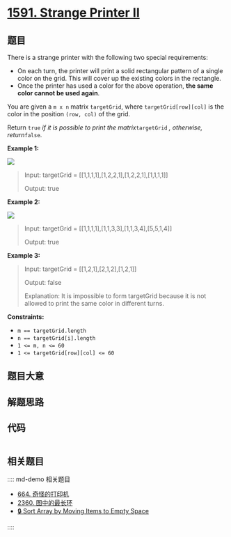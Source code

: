 # [1591. Strange Printer II](https://leetcode.com/problems/strange-printer-ii)

## 题目

There is a strange printer with the following two special requirements:

  * On each turn, the printer will print a solid rectangular pattern of a single color on the grid. This will cover up the existing colors in the rectangle.
  * Once the printer has used a color for the above operation, **the same color cannot be used again**.

You are given a `m x n` matrix `targetGrid`, where `targetGrid[row][col]` is
the color in the position `(row, col)` of the grid.

Return `true` _if it is possible to print the matrix_`targetGrid` _,_
_otherwise, return_`false`.



**Example 1:**

![](https://assets.leetcode.com/uploads/2021/12/23/print1.jpg)

> Input: targetGrid = [[1,1,1,1],[1,2,2,1],[1,2,2,1],[1,1,1,1]]
> 
> Output: true

**Example 2:**

![](https://assets.leetcode.com/uploads/2021/12/23/print2.jpg)

> Input: targetGrid = [[1,1,1,1],[1,1,3,3],[1,1,3,4],[5,5,1,4]]
> 
> Output: true

**Example 3:**

> Input: targetGrid = [[1,2,1],[2,1,2],[1,2,1]]
> 
> Output: false
> 
> Explanation: It is impossible to form targetGrid because it is not allowed to print the same color in different turns.

**Constraints:**

  * `m == targetGrid.length`
  * `n == targetGrid[i].length`
  * `1 <= m, n <= 60`
  * `1 <= targetGrid[row][col] <= 60`


## 题目大意

## 解题思路

## 代码

```javascript

```

## 相关题目

:::: md-demo 相关题目
- [664. 奇怪的打印机](https://leetcode.com/problems/strange-printer)
- [2360. 图中的最长环](https://leetcode.com/problems/longest-cycle-in-a-graph)
- [🔒 Sort Array by Moving Items to Empty Space](https://leetcode.com/problems/sort-array-by-moving-items-to-empty-space)

::::
